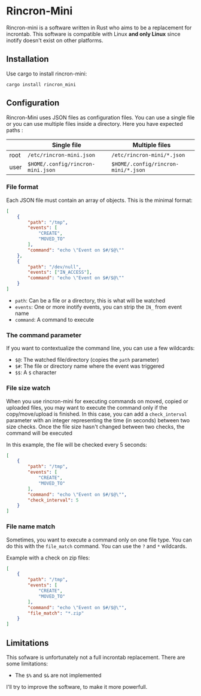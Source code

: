 # Rincron-Mini

Rincron-mini is a software written in Rust who aims to be a replacement for incrontab. This software is compatible with Linux **and only Linux** since inotify doesn't exist on other platforms.

## Installation

Use cargo to install rincron-mini: 

```
cargo install rincron_mini
```

## Configuration

Rincron-Mini uses JSON files as configuration files. You can use a single file or you can use multiple files inside a directory. Here you have expected paths :

|      | Single file                       | Multiple files                      |
|------|-----------------------------------|-------------------------------------|
| root | `/etc/rincron-mini.json`          | `/etc/rincron-mini/*.json`          |
| user | `$HOME/.config/rincron-mini.json` | `$HOME/.config/rincron-mini/*.json` |

### File format

Each JSON file must contain an array of objects. This is the minimal format:

```json
[
    {
        "path": "/tmp",
        "events": [
            "CREATE",
            "MOVED_TO"
        ],
        "command": "echo \"Event on $#/$@\""
    }, 
    {
        "path": "/dev/null",
        "events": ["IN_ACCESS"],
        "command": "echo \"Event on $#/$@\""
    }
]
```

* `path`: Can be a file or a directory, this is what will be watched
* `events`: One or more inotify events, you can strip the `IN_` from event name
* `command`: A command to execute

### The command parameter

If you want to contextualize the command line, you can use a few wildcards:

* `$@`: The watched file/directory (copies the `path` parameter)
* `$#`: The file or directory name where the event was triggered
* `$$`: A `$` character

### File size watch

When you use rincron-mini for executing commands on moved, copied or uploaded files, you may want to execute the command only if the copy/move/upload is finished. In this case, you can add a `check_interval` parameter with an integer representing the time (in seconds) between two size checks. Once the file size hasn't changed between two checks, the command will be executed

In this example, the file will be checked every 5 seconds:

```json
[
    {
        "path": "/tmp",
        "events": [
            "CREATE",
            "MOVED_TO"
        ],
        "command": "echo \"Event on $#/$@\"",
        "check_interval": 5
    }
]
```

### File name match

Sometimes, you want to execute a command only on one file type. You can do this with the `file_match` command. You can use the `?` and `*` wildcards.

Example with a check on zip files:

```json
[
    {
        "path": "/tmp",
        "events": [
            "CREATE",
            "MOVED_TO"
        ],
        "command": "echo \"Event on $#/$@\"",
        "file_match": "*.zip"
    }
]
```

## Limitations

This sofware is unfortunately not a full incrontab replacement. There are some limitations:

* The `$%` and `$&` are not implemented

I'll try to improve the software, to make it more powerfull.
